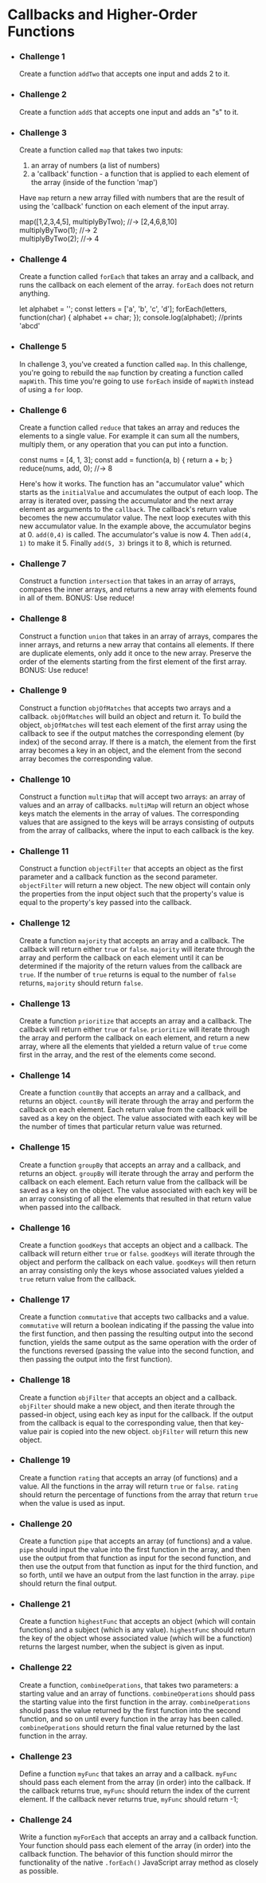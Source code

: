 # Callbacks and Higher-Order Functions

- ### Challenge 1

  Create a function `addTwo` that accepts one input and adds 2 to it.

- ### Challenge 2

  Create a function `addS` that accepts one input and adds an "s" to it.

- ### Challenge 3

  Create a function called `map` that takes two inputs:

  1.  an array of numbers (a list of numbers)
  2.  a 'callback' function - a function that is applied to each element of the array (inside of the function 'map')

  Have `map` return a new array filled with numbers that are the result of using the 'callback' function on each element of the input array.

  map([1,2,3,4,5], multiplyByTwo); //-> [2,4,6,8,10]  
  multiplyByTwo(1); //-> 2  
  multiplyByTwo(2); //-> 4

- ### Challenge 4

  Create a function called `forEach` that takes an array and a callback, and runs the callback on each element of the array. `forEach` does not return anything.

  let alphabet = '';
  const letters = ['a', 'b', 'c', 'd'];
  forEach(letters, function(char) {
  alphabet += char;
  });
  console.log(alphabet); //prints 'abcd'

- ### Challenge 5

  In challenge 3, you've created a function called `map`. In this challenge, you're going to rebuild the `map` function by creating a function called `mapWith`. This time you're going to use `forEach` inside of `mapWith` instead of using a `for` loop.

- ### Challenge 6

  Create a function called `reduce` that takes an array and reduces the elements to a single value. For example it can sum all the numbers, multiply them, or any operation that you can put into a function.

  const nums = [4, 1, 3];
  const add = function(a, b) { return a + b; }
  reduce(nums, add, 0); //-> 8

  Here's how it works. The function has an "accumulator value" which starts as the `initialValue` and accumulates the output of each loop. The array is iterated over, passing the accumulator and the next array element as arguments to the `callback`. The callback's return value becomes the new accumulator value. The next loop executes with this new accumulator value. In the example above, the accumulator begins at 0. `add(0,4)` is called. The accumulator's value is now 4. Then `add(4, 1)` to make it 5. Finally `add(5, 3)` brings it to 8, which is returned.

- ### Challenge 7

  Construct a function `intersection` that takes in an array of arrays, compares the inner arrays, and returns a new array with elements found in all of them. BONUS: Use reduce!

- ### Challenge 8

  Construct a function `union` that takes in an array of arrays, compares the inner arrays, and returns a new array that contains all elements. If there are duplicate elements, only add it once to the new array. Preserve the order of the elements starting from the first element of the first array. BONUS: Use reduce!

- ### Challenge 9

  Construct a function `objOfMatches` that accepts two arrays and a callback. `objOfMatches` will build an object and return it. To build the object, `objOfMatches` will test each element of the first array using the callback to see if the output matches the corresponding element (by index) of the second array. If there is a match, the element from the first array becomes a key in an object, and the element from the second array becomes the corresponding value.

- ### Challenge 10

  Construct a function `multiMap` that will accept two arrays: an array of values and an array of callbacks. `multiMap` will return an object whose keys match the elements in the array of values. The corresponding values that are assigned to the keys will be arrays consisting of outputs from the array of callbacks, where the input to each callback is the key.

- ### Challenge 11

  Construct a function `objectFilter` that accepts an object as the first parameter and a callback function as the second parameter. `objectFilter` will return a new object. The new object will contain only the properties from the input object such that the property's value is equal to the property's key passed into the callback.

- ### Challenge 12

  Create a function `majority` that accepts an array and a callback. The callback will return either `true` or `false`. `majority` will iterate through the array and perform the callback on each element until it can be determined if the majority of the return values from the callback are `true`. If the number of `true` returns is equal to the number of `false` returns, `majority` should return `false`.

- ### Challenge 13

  Create a function `prioritize` that accepts an array and a callback. The callback will return either `true` or `false`. `prioritize` will iterate through the array and perform the callback on each element, and return a new array, where all the elements that yielded a return value of `true` come first in the array, and the rest of the elements come second.

- ### Challenge 14

  Create a function `countBy` that accepts an array and a callback, and returns an object. `countBy` will iterate through the array and perform the callback on each element. Each return value from the callback will be saved as a key on the object. The value associated with each key will be the number of times that particular return value was returned.

- ### Challenge 15

  Create a function `groupBy` that accepts an array and a callback, and returns an object. `groupBy` will iterate through the array and perform the callback on each element. Each return value from the callback will be saved as a key on the object. The value associated with each key will be an array consisting of all the elements that resulted in that return value when passed into the callback.

- ### Challenge 16

  Create a function `goodKeys` that accepts an object and a callback. The callback will return either `true` or `false`. `goodKeys` will iterate through the object and perform the callback on each value. `goodKeys` will then return an array consisting only the keys whose associated values yielded a `true` return value from the callback.

- ### Challenge 17

  Create a function `commutative` that accepts two callbacks and a value. `commutative` will return a boolean indicating if the passing the value into the first function, and then passing the resulting output into the second function, yields the same output as the same operation with the order of the functions reversed (passing the value into the second function, and then passing the output into the first function).

- ### Challenge 18

  Create a function `objFilter` that accepts an object and a callback. `objFilter` should make a new object, and then iterate through the passed-in object, using each key as input for the callback. If the output from the callback is equal to the corresponding value, then that key-value pair is copied into the new object. `objFilter` will return this new object.

- ### Challenge 19

  Create a function `rating` that accepts an array (of functions) and a value. All the functions in the array will return `true` or `false`. `rating` should return the percentage of functions from the array that return `true` when the value is used as input.

- ### Challenge 20

  Create a function `pipe` that accepts an array (of functions) and a value. `pipe` should input the value into the first function in the array, and then use the output from that function as input for the second function, and then use the output from that function as input for the third function, and so forth, until we have an output from the last function in the array. `pipe` should return the final output.

- ### Challenge 21

  Create a function `highestFunc` that accepts an object (which will contain functions) and a subject (which is any value). `highestFunc` should return the key of the object whose associated value (which will be a function) returns the largest number, when the subject is given as input.

- ### Challenge 22

  Create a function, `combineOperations`, that takes two parameters: a starting value and an array of functions. `combineOperations` should pass the starting value into the first function in the array. `combineOperations` should pass the value returned by the first function into the second function, and so on until every function in the array has been called. `combineOperations` should return the final value returned by the last function in the array.

- ### Challenge 23

  Define a function `myFunc` that takes an array and a callback. `myFunc` should pass each element from the array (in order) into the callback. If the callback returns true, `myFunc` should return the index of the current element. If the callback never returns true, `myFunc` should return -1;

- ### Challenge 24

  Write a function `myForEach` that accepts an array and a callback function. Your function should pass each element of the array (in order) into the callback function. The behavior of this function should mirror the functionality of the native `.forEach()` JavaScript array method as closely as possible.

